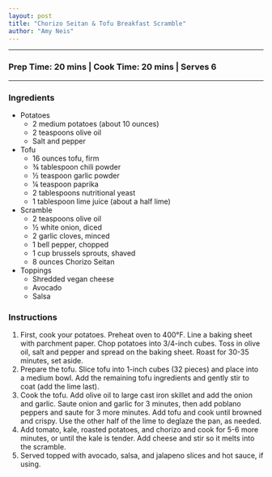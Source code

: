 ```yaml
---
layout: post
title: "Chorizo Seitan & Tofu Breakfast Scramble"
author: "Amy Neis"
---
```


---
### Prep Time: 20 mins | Cook Time: 20 mins | Serves 6
---

### Ingredients
- Potatoes 
  - 2 medium potatoes (about 10 ounces)
  - 2 teaspoons olive oil
  - Salt and pepper
- Tofu
  - 16 ounces tofu, firm 
  - ¾ tablespoon chili powder
  - ½ teaspoon garlic powder
  - ¼ teaspoon paprika
  - 2 tablespoons nutritional yeast
  - 1 tablespoon lime juice (about a half lime)
- Scramble
  - 2 teaspoons olive oil
  - ½ white onion, diced
  - 2 garlic cloves, minced
  - 1 bell pepper, chopped
  - 1 cup brussels sprouts, shaved 
  - 8 ounces Chorizo Seitan
- Toppings
  - Shredded vegan cheese
  - Avocado
  - Salsa

### Instructions

1. First, cook your potatoes. Preheat oven to 400°F. Line a baking sheet with parchment paper. Chop potatoes into 3/4-inch cubes. Toss in olive oil, salt and pepper and spread on the baking sheet. Roast for 30-35 minutes, set aside.
2. Prepare the tofu. Slice tofu into 1-inch cubes (32 pieces) and place into a medium bowl. Add the remaining tofu ingredients and gently stir to coat (add the lime last). 
3. Cook the tofu. Add olive oil to large cast iron skillet and add the onion and garlic. Saute onion and garlic for 3 minutes, then add poblano peppers and saute for 3 more minutes. Add tofu and cook until browned and crispy. Use the other half of the lime to deglaze the pan, as needed.
4. Add tomato, kale, roasted potatoes, and chorizo and cook for 5-6 more minutes, or until the kale is tender. Add cheese and stir so it melts into the scramble.
5. Served topped with avocado, salsa, and jalapeno slices and hot sauce, if using.
